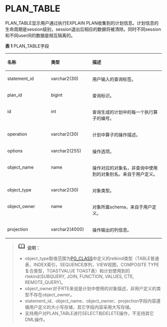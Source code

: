 # PLAN\_TABLE<a name="ZH-CN_TOPIC_0242386029"></a>

PLAN\_TABLE显示用户通过执行EXPLAIN PLAN收集到的计划信息。计划信息的生命周期是session级别，session退出后相应的数据将被清除。同时不同session和不同user间的数据是相互隔离的。

**表 1**  PLAN\_TABLE字段

<a name="zh-cn_topic_0237122502_zh-cn_topic_0165900117_t749b1c370b1e4c81a41d5c7966458cb2"></a>
<table><thead align="left"><tr id="zh-cn_topic_0237122502_zh-cn_topic_0165900117_r3f04445cda964e2aa689b8050dc33b95"><th class="cellrowborder" valign="top" width="27.82278227822782%" id="mcps1.2.4.1.1"><p id="zh-cn_topic_0237122502_zh-cn_topic_0165900117_a9fa986027c4d4b52959cc20d3d659b64"><a name="zh-cn_topic_0237122502_zh-cn_topic_0165900117_a9fa986027c4d4b52959cc20d3d659b64"></a><a name="zh-cn_topic_0237122502_zh-cn_topic_0165900117_a9fa986027c4d4b52959cc20d3d659b64"></a>名称</p>
</th>
<th class="cellrowborder" valign="top" width="26.432643264326426%" id="mcps1.2.4.1.2"><p id="zh-cn_topic_0237122502_zh-cn_topic_0165900117_a66e3551d1ca3439996075c0c819cf4d5"><a name="zh-cn_topic_0237122502_zh-cn_topic_0165900117_a66e3551d1ca3439996075c0c819cf4d5"></a><a name="zh-cn_topic_0237122502_zh-cn_topic_0165900117_a66e3551d1ca3439996075c0c819cf4d5"></a>类型</p>
</th>
<th class="cellrowborder" valign="top" width="45.744574457445744%" id="mcps1.2.4.1.3"><p id="zh-cn_topic_0237122502_zh-cn_topic_0165900117_acb3888cb80e34b90838ca9997ad5ed3f"><a name="zh-cn_topic_0237122502_zh-cn_topic_0165900117_acb3888cb80e34b90838ca9997ad5ed3f"></a><a name="zh-cn_topic_0237122502_zh-cn_topic_0165900117_acb3888cb80e34b90838ca9997ad5ed3f"></a>描述</p>
</th>
</tr>
</thead>
<tbody><tr id="zh-cn_topic_0237122502_zh-cn_topic_0165900117_ra2e6f27710074b6898fcbe281ce85455"><td class="cellrowborder" valign="top" width="27.82278227822782%" headers="mcps1.2.4.1.1 "><p id="zh-cn_topic_0237122502_zh-cn_topic_0165900117_afe83cc327ee0475fabec1673bda65595"><a name="zh-cn_topic_0237122502_zh-cn_topic_0165900117_afe83cc327ee0475fabec1673bda65595"></a><a name="zh-cn_topic_0237122502_zh-cn_topic_0165900117_afe83cc327ee0475fabec1673bda65595"></a>statement_id</p>
</td>
<td class="cellrowborder" valign="top" width="26.432643264326426%" headers="mcps1.2.4.1.2 "><p id="zh-cn_topic_0237122502_zh-cn_topic_0165900117_ad3c3498d91c147cbae52e1f8c2e604bc"><a name="zh-cn_topic_0237122502_zh-cn_topic_0165900117_ad3c3498d91c147cbae52e1f8c2e604bc"></a><a name="zh-cn_topic_0237122502_zh-cn_topic_0165900117_ad3c3498d91c147cbae52e1f8c2e604bc"></a>varchar2(30)</p>
</td>
<td class="cellrowborder" valign="top" width="45.744574457445744%" headers="mcps1.2.4.1.3 "><p id="zh-cn_topic_0237122502_zh-cn_topic_0165900117_a32415b1f05f9415cafd5f32ef3e6d299"><a name="zh-cn_topic_0237122502_zh-cn_topic_0165900117_a32415b1f05f9415cafd5f32ef3e6d299"></a><a name="zh-cn_topic_0237122502_zh-cn_topic_0165900117_a32415b1f05f9415cafd5f32ef3e6d299"></a>用户输入的查询标签。</p>
</td>
</tr>
<tr id="zh-cn_topic_0237122502_zh-cn_topic_0165900117_rc36abac79c1b4efebbdf9c56c04326a9"><td class="cellrowborder" valign="top" width="27.82278227822782%" headers="mcps1.2.4.1.1 "><p id="zh-cn_topic_0237122502_zh-cn_topic_0165900117_ac6af0b524e5a4e058a27cc1a6a7abfec"><a name="zh-cn_topic_0237122502_zh-cn_topic_0165900117_ac6af0b524e5a4e058a27cc1a6a7abfec"></a><a name="zh-cn_topic_0237122502_zh-cn_topic_0165900117_ac6af0b524e5a4e058a27cc1a6a7abfec"></a>plan_id</p>
</td>
<td class="cellrowborder" valign="top" width="26.432643264326426%" headers="mcps1.2.4.1.2 "><p id="zh-cn_topic_0237122502_zh-cn_topic_0165900117_a478948b974a54260ac7f2e7929861b45"><a name="zh-cn_topic_0237122502_zh-cn_topic_0165900117_a478948b974a54260ac7f2e7929861b45"></a><a name="zh-cn_topic_0237122502_zh-cn_topic_0165900117_a478948b974a54260ac7f2e7929861b45"></a>bigint</p>
</td>
<td class="cellrowborder" valign="top" width="45.744574457445744%" headers="mcps1.2.4.1.3 "><p id="zh-cn_topic_0237122502_zh-cn_topic_0165900117_a8386817f56444b72973a8b7412ec087e"><a name="zh-cn_topic_0237122502_zh-cn_topic_0165900117_a8386817f56444b72973a8b7412ec087e"></a><a name="zh-cn_topic_0237122502_zh-cn_topic_0165900117_a8386817f56444b72973a8b7412ec087e"></a>查询标识。</p>
</td>
</tr>
<tr id="zh-cn_topic_0237122502_zh-cn_topic_0165900117_rbd63bb1c1d7e472a9a21a92687340407"><td class="cellrowborder" valign="top" width="27.82278227822782%" headers="mcps1.2.4.1.1 "><p id="zh-cn_topic_0237122502_zh-cn_topic_0165900117_a3b4ce9d7ce9a453ab7c7f7d066c98841"><a name="zh-cn_topic_0237122502_zh-cn_topic_0165900117_a3b4ce9d7ce9a453ab7c7f7d066c98841"></a><a name="zh-cn_topic_0237122502_zh-cn_topic_0165900117_a3b4ce9d7ce9a453ab7c7f7d066c98841"></a>id</p>
</td>
<td class="cellrowborder" valign="top" width="26.432643264326426%" headers="mcps1.2.4.1.2 "><p id="zh-cn_topic_0237122502_zh-cn_topic_0165900117_a8c297e6d26174c2dbf37213f151b0643"><a name="zh-cn_topic_0237122502_zh-cn_topic_0165900117_a8c297e6d26174c2dbf37213f151b0643"></a><a name="zh-cn_topic_0237122502_zh-cn_topic_0165900117_a8c297e6d26174c2dbf37213f151b0643"></a>int</p>
</td>
<td class="cellrowborder" valign="top" width="45.744574457445744%" headers="mcps1.2.4.1.3 "><p id="zh-cn_topic_0237122502_zh-cn_topic_0165900117_a9b99cdd724714bb4840767ac6fcaa2e9"><a name="zh-cn_topic_0237122502_zh-cn_topic_0165900117_a9b99cdd724714bb4840767ac6fcaa2e9"></a><a name="zh-cn_topic_0237122502_zh-cn_topic_0165900117_a9b99cdd724714bb4840767ac6fcaa2e9"></a>查询生成的计划中的每一个执行算子的编号。</p>
</td>
</tr>
<tr id="zh-cn_topic_0237122502_zh-cn_topic_0165900117_r2d5cced298194ebba8ae1d4072fd42cb"><td class="cellrowborder" valign="top" width="27.82278227822782%" headers="mcps1.2.4.1.1 "><p id="zh-cn_topic_0237122502_zh-cn_topic_0165900117_aad0b17d6ed2a4d4f980593e1e1db1c1c"><a name="zh-cn_topic_0237122502_zh-cn_topic_0165900117_aad0b17d6ed2a4d4f980593e1e1db1c1c"></a><a name="zh-cn_topic_0237122502_zh-cn_topic_0165900117_aad0b17d6ed2a4d4f980593e1e1db1c1c"></a>operation</p>
</td>
<td class="cellrowborder" valign="top" width="26.432643264326426%" headers="mcps1.2.4.1.2 "><p id="zh-cn_topic_0237122502_zh-cn_topic_0165900117_a929c132f4f9e47bcb7517b0999960b68"><a name="zh-cn_topic_0237122502_zh-cn_topic_0165900117_a929c132f4f9e47bcb7517b0999960b68"></a><a name="zh-cn_topic_0237122502_zh-cn_topic_0165900117_a929c132f4f9e47bcb7517b0999960b68"></a>varchar2(30)</p>
</td>
<td class="cellrowborder" valign="top" width="45.744574457445744%" headers="mcps1.2.4.1.3 "><p id="zh-cn_topic_0237122502_zh-cn_topic_0165900117_ac59071a9a0114d1f927d80e98685d0b6"><a name="zh-cn_topic_0237122502_zh-cn_topic_0165900117_ac59071a9a0114d1f927d80e98685d0b6"></a><a name="zh-cn_topic_0237122502_zh-cn_topic_0165900117_ac59071a9a0114d1f927d80e98685d0b6"></a>计划中算子的操作描述。</p>
</td>
</tr>
<tr id="zh-cn_topic_0237122502_zh-cn_topic_0165900117_row623118217128"><td class="cellrowborder" valign="top" width="27.82278227822782%" headers="mcps1.2.4.1.1 "><p id="zh-cn_topic_0237122502_zh-cn_topic_0165900117_p46189573117"><a name="zh-cn_topic_0237122502_zh-cn_topic_0165900117_p46189573117"></a><a name="zh-cn_topic_0237122502_zh-cn_topic_0165900117_p46189573117"></a>options</p>
</td>
<td class="cellrowborder" valign="top" width="26.432643264326426%" headers="mcps1.2.4.1.2 "><p id="zh-cn_topic_0237122502_zh-cn_topic_0165900117_p5618105771111"><a name="zh-cn_topic_0237122502_zh-cn_topic_0165900117_p5618105771111"></a><a name="zh-cn_topic_0237122502_zh-cn_topic_0165900117_p5618105771111"></a>varchar2(255)</p>
</td>
<td class="cellrowborder" valign="top" width="45.744574457445744%" headers="mcps1.2.4.1.3 "><p id="zh-cn_topic_0237122502_zh-cn_topic_0165900117_p176181357151118"><a name="zh-cn_topic_0237122502_zh-cn_topic_0165900117_p176181357151118"></a><a name="zh-cn_topic_0237122502_zh-cn_topic_0165900117_p176181357151118"></a>操作选项。</p>
</td>
</tr>
<tr id="zh-cn_topic_0237122502_zh-cn_topic_0165900117_row72293251210"><td class="cellrowborder" valign="top" width="27.82278227822782%" headers="mcps1.2.4.1.1 "><p id="zh-cn_topic_0237122502_zh-cn_topic_0165900117_p561875761112"><a name="zh-cn_topic_0237122502_zh-cn_topic_0165900117_p561875761112"></a><a name="zh-cn_topic_0237122502_zh-cn_topic_0165900117_p561875761112"></a>object_name</p>
</td>
<td class="cellrowborder" valign="top" width="26.432643264326426%" headers="mcps1.2.4.1.2 "><p id="zh-cn_topic_0237122502_zh-cn_topic_0165900117_p12619185716117"><a name="zh-cn_topic_0237122502_zh-cn_topic_0165900117_p12619185716117"></a><a name="zh-cn_topic_0237122502_zh-cn_topic_0165900117_p12619185716117"></a>name</p>
</td>
<td class="cellrowborder" valign="top" width="45.744574457445744%" headers="mcps1.2.4.1.3 "><p id="zh-cn_topic_0237122502_zh-cn_topic_0165900117_p361913573118"><a name="zh-cn_topic_0237122502_zh-cn_topic_0165900117_p361913573118"></a><a name="zh-cn_topic_0237122502_zh-cn_topic_0165900117_p361913573118"></a>操作对应的对象名，非查询中使用到的对象别名。来自于用户定义。</p>
</td>
</tr>
<tr id="zh-cn_topic_0237122502_zh-cn_topic_0165900117_row18228823125"><td class="cellrowborder" valign="top" width="27.82278227822782%" headers="mcps1.2.4.1.1 "><p id="zh-cn_topic_0237122502_zh-cn_topic_0165900117_p16619135711113"><a name="zh-cn_topic_0237122502_zh-cn_topic_0165900117_p16619135711113"></a><a name="zh-cn_topic_0237122502_zh-cn_topic_0165900117_p16619135711113"></a>object_type</p>
</td>
<td class="cellrowborder" valign="top" width="26.432643264326426%" headers="mcps1.2.4.1.2 "><p id="zh-cn_topic_0237122502_zh-cn_topic_0165900117_p648441711132"><a name="zh-cn_topic_0237122502_zh-cn_topic_0165900117_p648441711132"></a><a name="zh-cn_topic_0237122502_zh-cn_topic_0165900117_p648441711132"></a>varchar2(30)</p>
</td>
<td class="cellrowborder" valign="top" width="45.744574457445744%" headers="mcps1.2.4.1.3 "><p id="zh-cn_topic_0237122502_zh-cn_topic_0165900117_p56197578112"><a name="zh-cn_topic_0237122502_zh-cn_topic_0165900117_p56197578112"></a><a name="zh-cn_topic_0237122502_zh-cn_topic_0165900117_p56197578112"></a>对象类型。</p>
</td>
</tr>
<tr id="zh-cn_topic_0237122502_zh-cn_topic_0165900117_row11226192131210"><td class="cellrowborder" valign="top" width="27.82278227822782%" headers="mcps1.2.4.1.1 "><p id="zh-cn_topic_0237122502_zh-cn_topic_0165900117_p176191157171111"><a name="zh-cn_topic_0237122502_zh-cn_topic_0165900117_p176191157171111"></a><a name="zh-cn_topic_0237122502_zh-cn_topic_0165900117_p176191157171111"></a>object_owner</p>
</td>
<td class="cellrowborder" valign="top" width="26.432643264326426%" headers="mcps1.2.4.1.2 "><p id="zh-cn_topic_0237122502_zh-cn_topic_0165900117_p261955741117"><a name="zh-cn_topic_0237122502_zh-cn_topic_0165900117_p261955741117"></a><a name="zh-cn_topic_0237122502_zh-cn_topic_0165900117_p261955741117"></a>name</p>
</td>
<td class="cellrowborder" valign="top" width="45.744574457445744%" headers="mcps1.2.4.1.3 "><p id="zh-cn_topic_0237122502_zh-cn_topic_0165900117_p76191957171113"><a name="zh-cn_topic_0237122502_zh-cn_topic_0165900117_p76191957171113"></a><a name="zh-cn_topic_0237122502_zh-cn_topic_0165900117_p76191957171113"></a>对象所属schema，来自于用户定义。</p>
</td>
</tr>
<tr id="zh-cn_topic_0237122502_zh-cn_topic_0165900117_row12827103193212"><td class="cellrowborder" valign="top" width="27.82278227822782%" headers="mcps1.2.4.1.1 "><p id="zh-cn_topic_0237122502_zh-cn_topic_0165900117_p111633243217"><a name="zh-cn_topic_0237122502_zh-cn_topic_0165900117_p111633243217"></a><a name="zh-cn_topic_0237122502_zh-cn_topic_0165900117_p111633243217"></a>projection</p>
</td>
<td class="cellrowborder" valign="top" width="26.432643264326426%" headers="mcps1.2.4.1.2 "><p id="zh-cn_topic_0237122502_zh-cn_topic_0165900117_p163861239173218"><a name="zh-cn_topic_0237122502_zh-cn_topic_0165900117_p163861239173218"></a><a name="zh-cn_topic_0237122502_zh-cn_topic_0165900117_p163861239173218"></a>varchar2(4000)</p>
</td>
<td class="cellrowborder" valign="top" width="45.744574457445744%" headers="mcps1.2.4.1.3 "><p id="zh-cn_topic_0237122502_zh-cn_topic_0165900117_p121639223213"><a name="zh-cn_topic_0237122502_zh-cn_topic_0165900117_p121639223213"></a><a name="zh-cn_topic_0237122502_zh-cn_topic_0165900117_p121639223213"></a>操作输出的列信息。</p>
</td>
</tr>
</tbody>
</table>

>![](public_sys-resources/icon-note.gif) **说明：**   
>-   object\_type取值范围为[PG\_CLASS](PG_CLASS.md)中定义的relkind类型（TABLE普通表，INDEX索引，SEQUENCE序列，VIEW视图，COMPOSITE TYPE复合类型，TOASTVALUE TOAST表）和计划使用到的rtekind\(SUBQUERY, JOIN, FUNCTION, VALUES, CTE, REMOTE\_QUERY\)。  
>-   object\_owner对于RTE来说是计划中使用的对象描述，非用户定义的类型不存在object\_owner。  
>-   statement\_id、object\_name、object\_owner、projection字段内容遵循用户定义的大小写存储，其它字段内容采用大写存储。  
>-   支持用户对PLAN\_TABLE进行SELECT和DELETE操作，不支持其它DML操作。  

